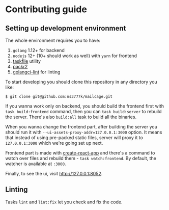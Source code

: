 # Contributing guide

## Setting up development environment

The whole environment requires you to have:

1. `golang` 1.12+ for backend
2. `nodejs` 12+ (10+ should work as well) with `yarn` for frontend
3. [taskfile](https://taskfile.dev/#/installation) utility
4. [packr2](https://github.com/gobuffalo/packr/tree/master/v2)
5. [golangci-lint](https://github.com/golangci/golangci-lint) for linting

To start developing you should clone this repository in any directory you like:

```shell script
$ git clone git@github.com:ns3777k/mailcage.git
```

If you wanna work only on backend, you should build the frontend first with `task build:frontend` command, then
you can `task build:server` to rebuild the server. There's also `build:all` task to build all the binaries.

When you wanna change the frontend part, after building the server you should run it with
`--ui-assets-proxy-addr=127.0.0.1:3000` option. It means that instead of using pre-packed static files, server will
proxy it to `127.0.0.1:3000` which we're going set up next.

Frontend part is made with [create-react-app](https://github.com/facebook/create-react-app) and there's a command to
watch over files and rebuild them - `task watch:frontend`. By default, the watcher is available at `:3000`.

Finally, to see the ui, visit http://127.0.0.1:8052.

## Linting

Tasks `lint` and `lint:fix` let you check and fix the code.
